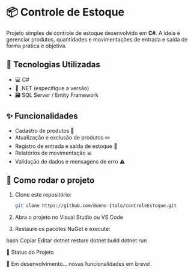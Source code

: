 # 📦 Controle de Estoque

Projeto simples de controle de estoque desenvolvido em **C#**. A ideia é gerenciar produtos, quantidades e movimentações de entrada e saída de forma prática e objetiva.

## 🧰 Tecnologias Utilizadas

- 💻 C#
- 📁 .NET (especifique a versão)
- 🗃️ SQL Server / Entity Framework

## ✨ Funcionalidades

- Cadastro de produtos 📝  
- Atualização e exclusão de produtos ✏️  
- Registro de entrada e saída de estoque 🔄  
- Relatórios de movimentação 📊  
- Validação de dados e mensagens de erro ⚠️

## 🚀 Como rodar o projeto

1. Clone este repositório:
   ```bash
   git clone https://github.com/Bueno-Italo/controleEstoque.git

2. Abra o projeto no Visual Studio ou VS Code

3. Restaure os pacotes NuGet e execute:

bash
Copiar
Editar
dotnet restore
dotnet build
dotnet run

📌 Status do Projeto

🚧 Em desenvolvimento... novas funcionalidades em breve!
